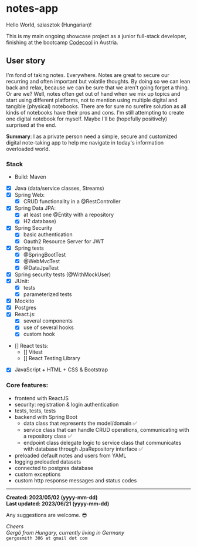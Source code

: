 # notes-app

Hello World, sziasztok (Hungarian)!

This is my main ongoing showcase project as a junior full-stack developer, finishing at the bootcamp [Codecool](https://codecool.com/at/) in Austria.

## User story ##
I'm fond of taking notes. Everywhere. Notes are great to secure our recurring and often important but volatile thoughts. By doing so we can lean back and relax, because we can be sure that we aren't going forget a thing. Or are we? Well, notes often get out of hand when we mix up topics and start using different platforms, not to mention using multiple digital and tangible (physical) notebooks. There are for sure no surefire solution as all kinds of notebooks have their pros and cons. I'm still attempting to create one digital notebook for myself. Maybe I'll be (hopefully positively) surprised at the end. 

**Summary**: I as a private person need a simple, secure and customized digital note-taking app to help me navigate in today's information overloaded world.

### Stack ###
- Build: Maven
- [x] Java (data/service classes, Streams)
- [x] Spring Web:
  - [x] CRUD functionality in a @RestController
- [x] Spring Data JPA:
  - [x] at least one @Entity with a repository
  - [x] H2 database)
- [x] Spring Security
  - [x] basic authentication
  - [x] Oauth2 Resource Server for JWT
- [x] Spring tests
  - [x] @SpringBootTest
  - [x] @WebMvcTest
  - [x] @DataJpaTest
- [x] Spring security tests (@WithMockUser)
- [x] JUnit:
  - [x] tests
  - [x] parameterized tests
- [x] Mockito
- [x] Postgres
- [x] React.js:
  - [x] several components
  - [x] use of several hooks
  - [x] custom hook
- [] React tests:
  - [] Vitest
  - [] React Testing Library
- [x] JavaScript + HTML + CSS & Bootstrap

### Core features: ###
- frontend with ReactJS
- security: registration & login authentication
- tests, tests, tests
- backend with Spring Boot
    - data class that represents the model/domain ✅
    - service class that can handle CRUD operations, communicating with a repository class ✅
    - endpoint class delegate logic to service class that communicates with database through JpaRepository interface ✅
- preloaded default notes and users from YAML
- logging preloaded datasets
- connected to postgres database
- custom exceptions
- custom http response messages and status codes

---

**Created: 2023/05/02 (yyyy-mm-dd) <br />
Last updated: 2023/06/21 (yyyy-mm-dd)**

Any suggestions are welcome. 😎

_Cheers <br />
Gergő from Hungary, currently living in Germany_<br />
`gergosmith 306 at gmail dot com`
